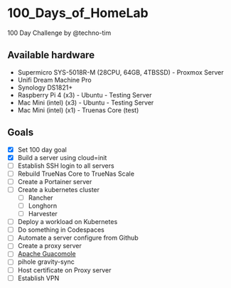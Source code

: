 # 100_Days_of_HomeLab
100 Day Challenge by @techno-tim


## Available hardware

- Supermicro SYS-5018R-M (28CPU, 64GB, 4TBSSD)  -  Proxmox Server
- Unifi Dream Machine Pro
- Synology DS1821+
- Raspberry Pi 4 (x3) - Ubuntu - Testing Server
- Mac Mini (intel) (x3) - Ubuntu -  Testing Server
- Mac Mini (intel) (x1) - Truenas Core (test)

## Goals

- [x] Set 100 day goal
- [x] Build a server using cloud=init
- [ ] Establish SSH login to all servers
- [ ] Rebuild TrueNas Core to TrueNas Scale
- [ ] Create a Portainer server
- [ ] Create a kubernetes cluster
  - [ ] Rancher
  - [ ] Longhorn
  - [ ] Harvester
- [ ] Deploy a workload on Kubernetes
- [ ] Do something in Codespaces
- [ ] Automate a server configure from Github
- [ ] Create a proxy server
- [ ] [Apache Guacomole](https://guacamole.apache.org/)
- [ ] pihole gravity-sync
- [ ] Host certificate on Proxy server
- [ ] Establish VPN
